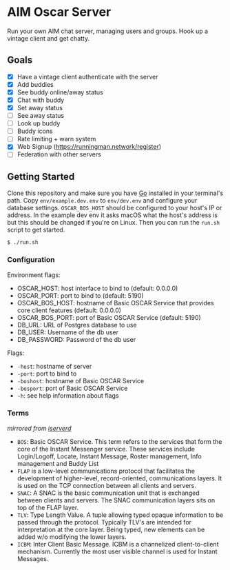 # AIM Oscar Server

Run your own AIM chat server, managing users and groups. Hook up a vintage client and get chatty.

## Goals

- [x] Have a vintage client authenticate with the server
- [x] Add buddies
- [x] See buddy online/away status
- [x] Chat with buddy
- [x] Set away status
- [ ] See away status
- [ ] Look up buddy
- [ ] Buddy icons
- [ ] Rate limiting + warn system
- [x] Web Signup (https://runningman.network/register)
- [ ] Federation with other servers

## Getting Started

Clone this repository and make sure you have [Go](https://go.dev/) installed in your terminal's path. Copy `env/example.dev.env` to `env/dev.env` and configure your database settings. `OSCAR_BOS_HOST` should be configured to your host's IP or address. In the example dev env it asks macOS what the host's address is but this should be changed if you're on Linux. Then you can run the `run.sh` script to get started.

```
$ ./run.sh
```

### Configuration

Environment flags:

- OSCAR_HOST: host interface to bind to (default: 0.0.0.0)
- OSCAR_PORT: port to bind to (default: 5190)
- OSCAR_BOS_HOST: hostname of Basic OSCAR Service that provides core client features (default: 0.0.0.0)
- OSCAR_BOS_PORT: port of Basic OSCAR Service (default: 5190)
- DB_URL: URL of Postgres database to use
- DB_USER: Username of the db user
- DB_PASSWORD: Password of the db user

Flags:

- `-host`: hostname of server
- `-port`: port to bind to
- `-boshost`: hostname of Basic OSCAR Service
- `-bosport`: port of Basic OSCAR Service
- `-h`: see help information about flags

### Terms

_mirrored from [iserverd](http://iserverd.khstu.ru/oscar/terms.html)_

- `BOS`: Basic OSCAR Service. This term refers to the services that form the core of the Instant Messenger service. These services include Login/Logoff, Locate, Instant Message, Roster management, Info management and Buddy List
- `FLAP` is a low-level communications protocol that facilitates the development of higher-level, record-oriented, communications layers. It is used on the TCP connection between all clients and servers.
- `SNAC`: A SNAC is the basic communication unit that is exchanged between clients and servers. The SNAC communication layers sits on top of the FLAP layer.
- `TLV`: Type Length Value. A tuple allowing typed opaque information to be passed through the protocol. Typically TLV's are intended for interpretation at the core layer. Being typed, new elements can be added w/o modifying the lower layers.
- `ICBM`: Inter Client Basic Message. ICBM is a channelized client-to-client mechanism. Currently the most user visible channel is used for Instant Messages.
